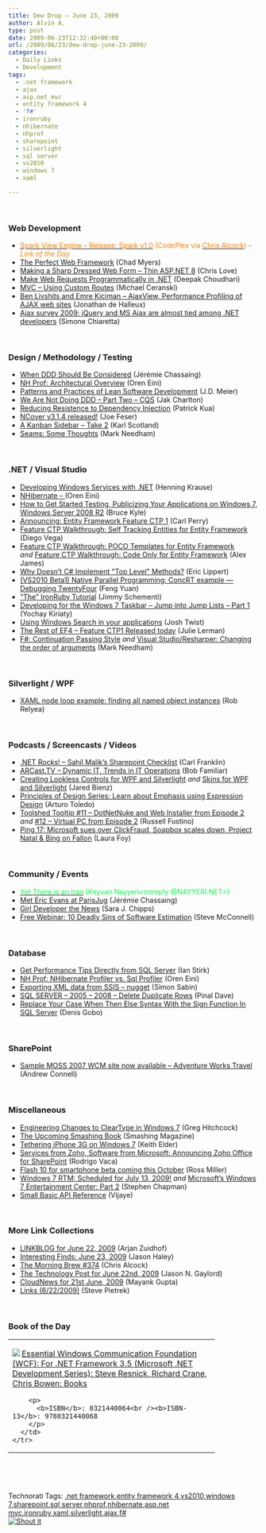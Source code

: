 ```yaml
---
title: Dew Drop – June 23, 2009
author: Alvin A.
type: post
date: 2009-06-23T12:32:40+00:00
url: /2009/06/23/dew-drop-june-23-2009/
categories:
  - Daily Links
  - Development
tags:
  - .net framework
  - ajax
  - asp.net mvc
  - entity framework 4
  - 'f#'
  - ironruby
  - nhibernate
  - nhprof
  - sharepoint
  - silverlight
  - sql server
  - vs2010
  - windows 7
  - xaml

---
```

&#160;

### Web Development

  * [<font color="#ff8000">Spark View Engine &#8211; Release: Spark v1.0</font>][1] <font color="#ff8000">(CodePlex via </font>[<font color="#ff8000">Chris Alcock</font>][2]<font color="#ff8000">) <em>– Link of the Day</em></font>
  * [The Perfect Web Framework][3] (Chad Myers)
  * [Making a Sharp Dressed Web Form – Thin ASP.NET 8][4] (Chris Love)
  * [Make Web Requests Programmatically in .NET][5] (Deepak Choudhari)
  * [MVC – Using Custom Routes][6] (Michael Ceranski)
  * [Ben Livshits and Emre Kiciman &#8211; AjaxView, Performance Profiling of AJAX web sites][7] (Jonathan de Halleux)
  * [Ajax survey 2009: jQuery and MS Ajax are almost tied among .NET developers][8] (Simone Chiaretta)

&#160;

### Design / Methodology / Testing

  * [When DDD Should Be Considered][9] (Jérémie Chassaing)
  * [NH Prof: Architectural Overview][10] (Oren Eini)
  * [Patterns and Practices of Lean Software Development][11] (J.D. Meier)
  * [We Are Not Doing DDD – Part Two &#8211; CQS][12] (Jak Charlton)
  * [Reducing Resistence to Dependency Injection][13] (Patrick Kua)
  * [NCover v3.1.4 released!][14] (Joe Feser)
  * [A Kanban Sidebar – Take 2][15] (Karl Scotland)
  * [Seams: Some Thoughts][16] (Mark Needham)

&#160;

### .NET / Visual Studio

  * [Developing Windows Services with .NET][17] (Henning Krause)
  * [NHibernate &#8211; <natural-id/>][18] (Oren Eini)
  * [How to Get Started Testing, Publicizing Your Applications on Windows 7, Windows Server 2008 R2][19] (Bruce Kyle)
  * [Announcing: Entity Framework Feature CTP 1][20] (Carl Perry)
  * [Feature CTP Walkthrough: Self Tracking Entities for Entity Framework][21] (Diego Vega)
  * [Feature CTP Walkthrough: POCO Templates for Entity Framework][22] _and_&#160;[Feature CTP Walkthrough: Code Only for Entity Framework][23] (Alex James)
  * [Why Doesn&#8217;t C# Implement "Top Level" Methods?][24] (Eric Lippert)
  * [(VS2010 Beta1) Native Parallel Programming: ConcRT example &#8212; Debugging TwentyFour][25] (Feng Yuan)
  * [“The” IronRuby Tutorial][26] (Jimmy Schementi)
  * [Developing for the Windows 7 Taskbar – Jump into Jump Lists – Part 1][27] (Yochay Kiriaty)
  * [Using Windows Search in your applications][28] (Josh Twist)
  * [The Rest of EF4 &#8211; Feature CTP1 Released today][29] (Julie Lerman)
  * [F#: Continuation Passing Style][30] _and_&#160;[Visual Studio/Resharper: Changing the order of arguments][31] (Mark Needham)

&#160;

### Silverlight / WPF

  * [XAML node loop example: finding all named object instances][32] (Rob Relyea)

&#160;

### Podcasts / Screencasts / Videos

  * [.NET Rocks! &#8211; Sahil Malik&#8217;s Sharepoint Checklist][33] (Carl Franklin)
  * [ARCast.TV &#8211; Dynamic IT, Trends in IT Operations][34] (Bob Familiar)
  * [Creating Lookless Controls for WPF and Silverlight][35] _and_&#160;[Skins for WPF and Silverlight][36] (Jared Bienz)
  * [Principles of Design Series: Learn about Emphasis using Expression Design][37] (Arturo Toledo)
  * [Toolshed Tooltip #11 &#8211; DotNetNuke and Web Installer from Episode 2][38] _and_&#160;[#12 &#8211; Virtual PC from Episode 2][39] (Russell Fustino)
  * [Ping 17: Microsoft sues over ClickFraud, Soapbox scales down, Project Natal & Bing on Fallon][40] (Laura Foy)

&#160;

### Community / Events

  * [<font color="#00ff40">Yet There is an Iran</font>][41] <font color="#00ff40">(Keyvan Nayyeri<noreply @NAYYERI.NET>)</font>
  * [Met Eric Evans at ParisJug][42] (Jérémie Chassaing)
  * [Girl Developer the News][43] (Sara J. Chipps)
  * [Free Webinar: 10 Deadly Sins of Software Estimation][44] (Steve McConnell)

&#160;

### Database

  * [Get Performance Tips Directly from SQL Server][45] (Ian Stirk)
  * [NH Prof: NHibernate Profiler vs. Sql Profiler][46] (Oren Eini)
  * [Exporting XML data from SSIS &#8211; nugget][47] (Simon Sabin)
  * [SQL SERVER – 2005 – 2008 – Delete Duplicate Rows][48] (Pinal Dave)
  * [Replace Your Case When Then Else Syntax With the Sign Function In SQL Server][49] (Denis Gobo)

&#160;

### SharePoint

  * [Sample MOSS 2007 WCM site now available – Adventure Works Travel][50] (Andrew Connell)

&#160;

### Miscellaneous

  * [Engineering Changes to ClearType in Windows 7][51] (Greg Hitchcock)
  * [The Upcoming Smashing Book][52] (Smashing Magazine)
  * [Tethering iPhone 3G on Windows 7][53] (Keith Elder)
  * [Services from Zoho, Software from Microsoft: Announcing Zoho Office for SharePoint][54] (Rodrigo Vaca)
  * [Flash 10 for smartphone beta coming this October][55] (Ross Miller)
  * [Windows 7 RTM: Scheduled for July 13, 2009!][56] _and_&#160;[Microsoft&#8217;s Windows 7 Entertainment Center: Part 2][57] (Stephen Chapman)
  * [Small Basic API Reference][58] (Vijaye)

&#160;

### More Link Collections

  * [LINKBLOG for June 22, 2009][59] (Arjan Zuidhof)
  * [Interesting Finds: June 23, 2009][60] (Jason Haley)
  * [The Morning Brew #374][2] (Chris Alcock)
  * [The Technology Post for June 22nd, 2009][61] (Jason N. Gaylord)
  * [CloudNews for 21st June, 2009][62] (Mayank Gupta)
  * [Links (6/22/2009)][63] (Steve Pietrek)

&#160;

### Book of the Day

<div style="padding-bottom: 0px; margin: 0px; padding-left: 0px; padding-right: 0px; display: inline; float: none; padding-top: 0px" id="scid:7dc1bd33-94bd-46fd-a20b-0131235bcd47:5537b110-a904-430e-9987-4ee614652078" class="wlWriterSmartContent">
  <table cellspacing="0" cellpadding="2" width="400" border="0" unselectable="on">
    <tr>
      <td valign="top" width="400">
        <p>
          <a title="Essential Windows Communication Foundation (WCF): For .NET Framework 3.5 (Microsoft .NET Development Series): Steve Resnick, Richard Crane, Chris Bowen: Books" href="http://www.amazon.com/exec/obidos/ASIN/0321440064/alvinashcraft-20"><img data-recalc-dims="1" decoding="async" src="https://i0.wp.com/images.amazon.com/images/P/0321440064.01.MZZZZZZZ.jpg?w=660" border="0" align="left" style="float:left" />Essential Windows Communication Foundation (WCF): For .NET Framework 3.5 (Microsoft .NET Development Series): Steve Resnick, Richard Crane, Chris Bowen: Books</a>
        </p>
        
        <p>
          <b>ISBN</b>: 0321440064<br /><b>ISBN-13</b>: 9780321440068
        </p>
      </td>
    </tr>
  </table>
</div>

&#160;

<div style="padding-bottom: 0px; margin: 0px; padding-left: 0px; padding-right: 0px; display: inline; float: none; padding-top: 0px" id="scid:C16BAC14-9A3D-4c50-9394-FBFEF7A93539:35dfc392-c986-4504-a532-f43693efcaba" class="wlWriterSmartContent">
  <!--dotnetkickit-->
</div>

&#160;

<div style="padding-bottom: 0px; margin: 0px; padding-left: 0px; padding-right: 0px; display: inline; float: none; padding-top: 0px" id="scid:0767317B-992E-4b12-91E0-4F059A8CECA8:0cc8a73b-d850-40ba-9623-db6551f7ad20" class="wlWriterSmartContent">
  Technorati Tags: <a href="http://technorati.com/tags/.net+framework" rel="tag">.net framework</a>,<a href="http://technorati.com/tags/entity+framework+4" rel="tag">entity framework 4</a>,<a href="http://technorati.com/tags/vs2010" rel="tag">vs2010</a>,<a href="http://technorati.com/tags/windows+7" rel="tag">windows 7</a>,<a href="http://technorati.com/tags/sharepoint" rel="tag">sharepoint</a>,<a href="http://technorati.com/tags/sql+server" rel="tag">sql server</a>,<a href="http://technorati.com/tags/nhprof" rel="tag">nhprof</a>,<a href="http://technorati.com/tags/nhibernate" rel="tag">nhibernate</a>,<a href="http://technorati.com/tags/asp.net+mvc" rel="tag">asp.net mvc</a>,<a href="http://technorati.com/tags/ironruby" rel="tag">ironruby</a>,<a href="http://technorati.com/tags/xaml" rel="tag">xaml</a>,<a href="http://technorati.com/tags/silverlight" rel="tag">silverlight</a>,<a href="http://technorati.com/tags/ajax" rel="tag">ajax</a>,<a href="http://technorati.com/tags/f%23" rel="tag">f#</a>
</div>

<div class="wlWriterHeaderFooter" style="margin:0px; padding:0px 0px 0px 0px;">
  <div class="shoutIt">
    <a rev="vote-for" href="http://dotnetshoutout.com/Submit?url=http%3a%2f%2fwww.alvinashcraft.com%2f2009%2f06%2f23%2fdew-drop-june-23-2009%2f&title=Dew+Drop+-+June+23%2c+2009"><img decoding="async" alt="Shout it" src="http://dotnetshoutout.com/image.axd?url=https://morningdew-bpc6g3a0fgaxdxcu.eastus2-01.azurewebsites.net/2009/06/23/dew-drop-june-23-2009/" style="border:0px" /></a>
  </div>
</div>

 [1]: http://sparkviewengine.codeplex.com/Release/ProjectReleases.aspx?ReleaseId=27600
 [2]: http://feedproxy.google.com/~r/ReflectivePerspective/~3/Is7tqiQc09E/
 [3]: http://feedproxy.google.com/~r/lostechies/~3/kyIYC4VjY3A/the-perfect-web-framework.aspx
 [4]: http://professionalaspnet.com/archive/2009/06/22/Making-a-Sharp-Dressed-Web-Form-_1320_-Thin-ASP.NET-8.aspx
 [5]: http://www.devx.com/tips/Tip/42131?trk=DXRSS_DOTNET
 [6]: http://www.codecapers.com/2009/06/mvc-using-custom-routes.html
 [7]: http://channel9.msdn.com/posts/Peli/AjaxView-Performance-Profiling-of-AJAX-web-sites/
 [8]: http://feedproxy.google.com/~r/Codeclimber/~3/AKQWWa4OibE/ajax-survey-2009-jquery-and-ms-ajax-are-almost-tied.aspx
 [9]: http://thinkbeforecoding.com/post/2009/06/17/When-DDD-should-be-considered
 [10]: http://feedproxy.google.com/~r/AyendeRahien/~3/J05XoDl5hyo/nh-prof-architectural-overview.aspx
 [11]: http://blogs.msdn.com/jmeier/archive/2009/06/22/patterns-and-practices-of-lean-software-development.aspx
 [12]: http://feedproxy.google.com/~r/Devlicious/~3/5al8V4ardJU/we-are-not-doing-ddd-part-two-cqs.aspx
 [13]: http://www.thekua.com/atwork/2009/06/reducing-resistence-to-dependency-injection/
 [14]: http://feedproxy.google.com/~r/NCover/~3/SJG4Oxsx5fc/ncover-v314-released
 [15]: http://availagility.wordpress.com/2009/06/22/a-kanban-sidebar-take-2/
 [16]: http://feeds.dzone.com/~r/zones/dotnet/~3/ipiu4YOdMVU/seams-some-thoughts
 [17]: http://www.infinitec.de/post/2009/06/13/Developing-Windows-Services-with-NET.aspx
 [18]: http://feedproxy.google.com/~r/AyendeRahien/~3/aCLV070wlYc/nhibernate-ltnatural-idgt.aspx
 [19]: http://blogs.msdn.com/usisvde/archive/2009/06/22/how-to-get-started-testing-publicizing-your-applications-on-windows-7-windows-server-2008-r2.aspx
 [20]: http://blogs.msdn.com/adonet/archive/2009/06/22/announcing-entity-framework-feature-ctp-1.aspx
 [21]: http://blogs.msdn.com/adonet/pages/feature-ctp-walkthrough-self-tracking-entities-for-the-entity-framework.aspx
 [22]: http://blogs.msdn.com/adonet/pages/feature-ctp-walkthrough-poco-templates-for-the-entity-framework.aspx
 [23]: http://blogs.msdn.com/adonet/pages/feature-ctp-walkthrough-code-only-for-the-entity-framework.aspx
 [24]: http://blogs.msdn.com/ericlippert/archive/2009/06/22/why-doesn-t-c-implement-top-level-methods.aspx
 [25]: http://blogs.msdn.com/fyuan/archive/2009/06/22/vs2010-beta1-native-parallel-programming-concrt-example-debugging-twentyfour.aspx
 [26]: http://feedproxy.google.com/~r/jimmy-thinking/~3/xdaNvJBEJAs/ironruby-tutorial.html
 [27]: http://windowsteamblog.com/blogs/developers/archive/2009/06/22/developing-for-the-windows-7-taskbar-jump-into-jump-lists-part-1.aspx
 [28]: http://www.thejoyofcode.com/Using_Windows_Search_in_your_applications.aspx
 [29]: http://thedatafarm.com/blog/data-access/the-rest-of-ef4-feature-ctp1-released-today/
 [30]: http://feedproxy.google.com/~r/MarkNeedham/~3/83Y-Gx8U4T4/
 [31]: http://feedproxy.google.com/~r/MarkNeedham/~3/iKOt0gipwrc/
 [32]: http://blogs.windowsclient.net/rob_relyea/archive/2009/06/22/xaml-node-loop-example-finding-all-named-object-instances.aspx
 [33]: http://www.dotnetrocks.com/default.aspx?ShowNum=457
 [34]: http://feedproxy.google.com/~r/msdn/bobfamiliar/~3/NuF5KbHa75Y/arcast-tv-dynamic-it-trends-in-it-operations.aspx
 [35]: http://channel9.msdn.com/posts/jbienz/Creating-Lookless-Controls-for-WPF-and-Silverlight/
 [36]: http://channel9.msdn.com/posts/jbienz/Skins-for-WPF-and-Silverlight/
 [37]: http://team.silverlight.net/announcements/principles-of-design-series-learn-about-emphasis-using-expression-design/
 [38]: http://channel9.msdn.com/shows/toolshed/Toolshed-Tooltip-12-DotNetNuke-and-Web-Installer-from-Episode-2/
 [39]: http://channel9.msdn.com/shows/toolshed/Toolshed-Tooltip-12-Virtual-PC-from-Episode-2/
 [40]: http://channel9.msdn.com/shows/PingShow/Ping-17-Microsoft-sues-over-ClickFraud-Soapbox-scales-down-Project-Natal--Bing-on-Fallon/
 [41]: http://nayyeri.net/blog/yet-there-is-an-iran/
 [42]: http://thinkbeforecoding.com/post/2009/06/16/Met-Eric-Evans-at-ParisJug
 [43]: http://girldeveloper.com/vlog/girl-developer-the-news/
 [44]: http://feedproxy.google.com/~r/10xSoftwareDevelopment/~3/IzDzKSFiojA/free-webinar-10-deadly-sins-of-software-estimation.aspx
 [45]: http://www.sqlservercentral.com/articles/Performance/66729/
 [46]: http://feedproxy.google.com/~r/AyendeRahien/~3/hCqKOddSNKE/nh-prof-nhibernate-profiler-vs.-sql-profiler.aspx
 [47]: http://feedproxy.google.com/~r/SimonsSqlServerStuff/~3/LpNIumG4oBs/Exporting-XML-data-from-SSIS---nugget.aspx
 [48]: http://blog.sqlauthority.com/2009/06/23/sql-server-2005-2008-delete-duplicate-rows/
 [49]: http://blogs.lessthandot.com/index.php/DataMgmt/DBProgramming/replace-your-case-when-then-else-syntax-
 [50]: http://feedproxy.google.com/~r/sharepointmvpblogs/~3/vHVS_PJFzP4/Sample-MOSS-2007-WCM-site-now-available-ndash-Adventure-Works.aspx
 [51]: http://blogs.msdn.com/e7/archive/2009/06/23/engineering-changes-to-cleartype-in-windows-7.aspx
 [52]: http://www.smashingmagazine.com/2009/06/22/the-upcoming-smashing-book/
 [53]: http://feedproxy.google.com/~r/keithelder/~3/Pkn5R0F2NWI/tethering-iphone-3g-on-windows-7.aspx
 [54]: http://blogs.zoho.com/general/zoho-office-for-sharepoint
 [55]: http://www.engadget.com/2009/06/22/flash-10-for-smartphone-beta-coming-this-october/
 [56]: http://uxevangelist.blogspot.com/2009/06/windows-7-rtm-scheduled-for-july-13.html
 [57]: http://uxevangelist.blogspot.com/2009/06/microsofts-windows-7-entertainment.html
 [58]: http://blogs.msdn.com/smallbasic/archive/2009/06/22/api-reference.aspx
 [59]: http://feedproxy.google.com/~r/ArjansWorld/~3/idRZp0ceNXA/
 [60]: http://jasonhaley.com/blog/post.aspx?id=d126ca0f-1a59-4eed-9a06-4958964d3396
 [61]: http://feeds.jasongaylord.com/~r/JasonNGaylord/~3/DT6jYYQbI1c/the-technology-post-for-june-22nd-2009.aspx
 [62]: http://feedproxy.google.com/~r/CloudAve/~3/9urWZIBtHvI/cloudnews-for-21st-june-2009
 [63]: http://spietrek.blogspot.com/2009/06/links-6222009.html